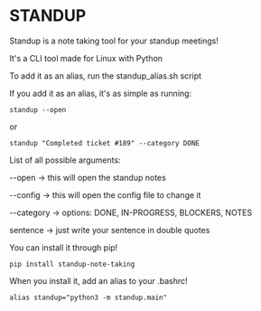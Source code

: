 # STANDUP

Standup is a note taking tool for your standup meetings!

It's a CLI tool made for Linux with Python

To add it as an alias, run the standup_alias.sh script

If you add it as an alias, it's as simple as running:
```
standup --open
```

or

```
standup "Completed ticket #189" --category DONE
```

List of all possible arguments:

--open -> this will open the standup notes

--config -> this will open the config file to change it

--category -> options: DONE, IN-PROGRESS, BLOCKERS, NOTES

sentence -> just write your sentence in double quotes

You can install it through pip!

```
pip install standup-note-taking
```

When you install it, add an alias to your .bashrc!

```
alias standup="python3 -m standup.main"
```